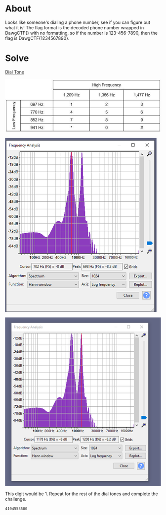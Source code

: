 # About
Looks like someone's dialing a phone number, see if you can figure out what it is! The flag format is the decoded phone number wrapped in DawgCTF{} with no formatting, so if the number is 123-456-7890, then the flag is DawgCTF{1234567890}.

# Solve
[Dial Tone](https://www.linkedin.com/pulse/forensic-methods-determine-phone-numbers-called-from-keypad-todd/)

![](../Images/Pasted%20image%2020250419123233.png)

![](../Images/Pasted%20image%2020250419123237.png)

![](../Images/Pasted%20image%2020250419123247.png)

This digit would be 1. Repeat for the rest of the dial tones and complete the challenge.

```
4104553500
```
